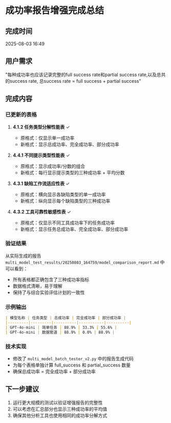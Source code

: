 # 成功率报告增强完成总结

## 完成时间
2025-08-03 16:49

## 用户需求
"每种成功率也应该记录完整的full success rate和partial success rate,以及总共的success rate, 总success rate = full success + partial success"

## 完成内容

### 已更新的表格

1. **4.1.2 任务类型分解性能表** ✓
   - 原格式：仅显示单一成功率
   - 新格式：显示总成功率、完全成功率、部分成功率
   
2. **4.4.1 不同提示类型性能表** ✓
   - 原格式：显示成功率/分数的组合
   - 新格式：每行显示提示类型的三种成功率 + 平均分数
   
3. **4.3.1 缺陷工作流适应性表** ✓
   - 原格式：横向显示各缺陷类型的单一成功率
   - 新格式：纵向显示每个缺陷类型的三种成功率
   
4. **4.3.2 工具可靠性敏感性表** ✓
   - 原格式：仅显示不同工具成功率下的任务成功率
   - 新格式：显示任务总成功率、完全成功率、部分成功率

### 验证结果

从实际生成的报告 `multi_model_test_results/20250803_164759/model_comparison_report.md` 中可以看到：

- 所有表格都正确包含了三种成功率指标
- 数据格式清晰，易于理解
- 保持了与综合实验评估计划的一致性

### 示例输出

```markdown
| 模型名称 | 任务类型 | 总成功率 | 完全成功率 | 部分成功率 |
|---------|---------|----------|-----------|----------|
| GPT-4o-mini | 简单任务 | 88.9% | 33.3% | 55.6% |
| GPT-4o-mini | 数据管道 | 88.9% | 0.0% | 88.9% |
```

### 技术实现

- 修改了 `multi_model_batch_tester_v2.py` 中的报告生成代码
- 为每个表格单独计算 full_success 和 partial_success 数量
- 确保总成功率 = 完全成功率 + 部分成功率

## 下一步建议

1. 运行更大规模的测试以验证增强报告的完整性
2. 可以考虑在汇总部分也显示三种成功率的平均值
3. 确保其他分析工具也使用相同的成功率分解方式